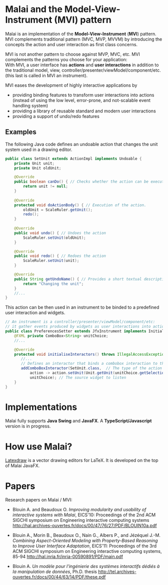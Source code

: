 # Malai and the Model-View-Instrument (MVI) pattern

Malai is an implementation of the **Model-View-Instrument** (**MVI**) pattern.<br/>
MVI complements traditional pattern (MVC, MVP, MVVM) by introducing the concepts the action and user interaction as first class concerns.

MVI is not another pattern to choose against MVP, MVC, etc. MVI complements the patterns you choose for your application:<br/>
With MVI, a user interface has **actions** and **user interactions** in addition to the traditional model, view, controller/presenter/viewModel/component/etc. (this last is called in MVI an instrument).

MVI eases the development of highly interactive applications by

- providing binding features to transform user interactions into actions (instead of using the low level, error-prone, and not-scalable event handling system)
- providing a library of reusable standard and modern user interactions
- providing a support of undo/redo features


## Examples

The following Java code defines an undoable action that changes the unit system used in a drawing editor.

```java
public class SetUnit extends ActionImpl implements Undoable {
	private Unit unit;
	private Unit oldUnit;

	@Override
	public boolean canDo() { // Checks whether the action can be executed
		return unit != null;
	}
	
	@Override
	protected void doActionBody() { // Execution of the action.
		oldUnit = ScaleRuler.getUnit();
		redo();
	}
	
	@Override
	public void undo() { // Undoes the action
		ScaleRuler.setUnit(oldUnit);
	}

	@Override
	public void redo() { // Redoes the action
		ScaleRuler.setUnit(unit);
	}

	@Override
	public String getUndoName() { // Provides a short textual description of this undoable action.
		return "Changing the unit";
	}
    //...
}
```

This action can be then used in an instrument to be binded to a predefined user interaction and widgets.

```java
// An instrument is a controller/presenter/viewModel/component/etc: 
// it gather events produced by widgets as user interactions into actions that modify the system.
public class PreferencesSetter extends JfxInstrument implements Initializable {
    @FXML private ComboBox<String> unitChoice;
    //...

	@Override
	protected void initialiseInteractors() throws IllegalAccessException, InstantiationException {
	   //...
	   // Defines an interactor that binds a combobox interaction to the action SetUnit
	   addComboBoxInteractor(SetUnit.class,  // The type of the action to produce
	       action -> action.setUnit(Unit.getUnit(unitChoice.getSelectionModel().getSelectedItem())), // The initialisation of the action
	       unitChoice); // The source widget to listen
	}
}
```


# Implementations


Malai fully supports **Java Swing** and **JavaFX**. A **TypeScript/Javascript** version is in progress.


# How use Malai?


[Latexdraw](https://github.com/arnobl/latexdraw) is a vector drawing editors for LaTeX. It is developed on the top of Malai JavaFX.


# Papers


Research papers on Malai / MVI:

- Blouin A. and Beaudoux O. *Improving modularity and usability of interactive systems with Malai*, EICS'10: Proceedings of the 2nd ACM SIGCHI symposium on Engineering interactive computing systems http://hal.archives-ouvertes.fr/docs/00/47/76/27/PDF/BLOUIN10a.pdf

- Blouin A., Morin B., Beaudoux O., Nain G., Albers P., and Jézéquel J.-M. *Combining Aspect-Oriented Modeling with Property-Based Reasoning to Improve User Interface Adaptation*, EICS'11: Proceedings of the 3rd ACM SIGCHI symposium on Engineering interactive computing systems, 85-94 http://hal.inria.fr/inria-00590891/PDF/main.pdf

- Blouin A. *Un modèle pour l'ingénierie des systèmes interactifs dédiés à la manipulation de données*, Ph.D. thesis http://tel.archives-ouvertes.fr/docs/00/44/63/14/PDF/these.pdf


